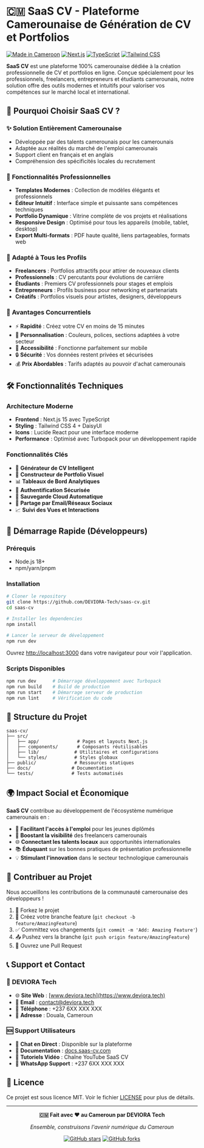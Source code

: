 # 🇨🇲 SaaS CV - Plateforme Camerounaise de Génération de CV et Portfolios

[![Made in Cameroon](https://img.shields.io/badge/Made%20in-Cameroon-green.svg)](https://cameroon.gov.cm)
[![Next.js](https://img.shields.io/badge/Next.js-15.5.4-black)](https://nextjs.org/)
[![TypeScript](https://img.shields.io/badge/TypeScript-5.x-blue)](https://typescriptlang.org/)
[![Tailwind CSS](https://img.shields.io/badge/Tailwind-4.x-38bdf8)](https://tailwindcss.com/)

**SaaS CV** est une plateforme 100% camerounaise dédiée à la création professionnelle de CV et portfolios en ligne. Conçue spécialement pour les professionnels, freelancers, entrepreneurs et étudiants camerounais, notre solution offre des outils modernes et intuitifs pour valoriser vos compétences sur le marché local et international.

## 🌟 Pourquoi Choisir SaaS CV ?

### ✨ **Solution Entièrement Camerounaise**
- Développée par des talents camerounais pour les camerounais
- Adaptée aux réalités du marché de l'emploi camerounais
- Support client en français et en anglais
- Compréhension des spécificités locales du recrutement

### 🚀 **Fonctionnalités Professionnelles**
- **Templates Modernes** : Collection de modèles élégants et professionnels
- **Éditeur Intuitif** : Interface simple et puissante sans compétences techniques
- **Portfolio Dynamique** : Vitrine complète de vos projets et réalisations
- **Responsive Design** : Optimisé pour tous les appareils (mobile, tablet, desktop)
- **Export Multi-formats** : PDF haute qualité, liens partageables, formats web

### 💼 **Adapté à Tous les Profils**
- **Freelancers** : Portfolios attractifs pour attirer de nouveaux clients
- **Professionnels** : CV percutants pour évolutions de carrière
- **Étudiants** : Premiers CV professionnels pour stages et emplois
- **Entrepreneurs** : Profils business pour networking et partenariats
- **Créatifs** : Portfolios visuels pour artistes, designers, développeurs

### 🎯 **Avantages Concurrentiels**
- ⚡ **Rapidité** : Créez votre CV en moins de 15 minutes
- 🎨 **Personnalisation** : Couleurs, polices, sections adaptées à votre secteur
- 📱 **Accessibilité** : Fonctionne parfaitement sur mobile
- 🔒 **Sécurité** : Vos données restent privées et sécurisées
- 💰 **Prix Abordables** : Tarifs adaptés au pouvoir d'achat camerounais

## 🛠️ Fonctionnalités Techniques

### **Architecture Moderne**
- **Frontend** : Next.js 15 avec TypeScript
- **Styling** : Tailwind CSS 4 + DaisyUI
- **Icons** : Lucide React pour une interface moderne
- **Performance** : Optimisé avec Turbopack pour un développement rapide

### **Fonctionnalités Clés**
- 📄 **Générateur de CV Intelligent**
- 🎨 **Constructeur de Portfolio Visuel**  
- 📊 **Tableaux de Bord Analytiques**
- 🔐 **Authentification Sécurisée**
- 💾 **Sauvegarde Cloud Automatique**
- 📧 **Partage par Email/Réseaux Sociaux**
- 📈 **Suivi des Vues et Interactions**

## 🚀 Démarrage Rapide (Développeurs)

### Prérequis
- Node.js 18+ 
- npm/yarn/pnpm

### Installation
```bash
# Cloner le repository
git clone https://github.com/DEVIORA-Tech/saas-cv.git
cd saas-cv

# Installer les dependencies
npm install

# Lancer le serveur de développement
npm run dev
```

Ouvrez [http://localhost:3000](http://localhost:3000) dans votre navigateur pour voir l'application.

### Scripts Disponibles
```bash
npm run dev      # Démarrage développement avec Turbopack
npm run build    # Build de production
npm run start    # Démarrage serveur de production
npm run lint     # Vérification du code
```

## 📁 Structure du Projet

```
saas-cv/
├── src/
│   ├── app/              # Pages et layouts Next.js
│   ├── components/       # Composants réutilisables
│   ├── lib/             # Utilitaires et configurations
│   └── styles/          # Styles globaux
├── public/              # Ressources statiques
├── docs/               # Documentation
└── tests/              # Tests automatisés
```

## 🌍 Impact Social et Économique

**SaaS CV** contribue au développement de l'écosystème numérique camerounais en :

- 💼 **Facilitant l'accès à l'emploi** pour les jeunes diplômés
- 🚀 **Boostant la visibilité** des freelancers camerounais
- 🌐 **Connectant les talents locaux** aux opportunités internationales
- 📚 **Éduquant** sur les bonnes pratiques de présentation professionnelle
- 💡 **Stimulant l'innovation** dans le secteur technologique camerounais

## 🤝 Contribuer au Projet

Nous accueillons les contributions de la communauté camerounaise des développeurs !

1. 🍴 Forkez le projet
2. 🔧 Créez votre branche feature (`git checkout -b feature/AmazingFeature`)
3. ✅ Committez vos changements (`git commit -m 'Add: Amazing Feature'`)
4. 📤 Pushez vers la branche (`git push origin feature/AmazingFeature`)
5. 🔄 Ouvrez une Pull Request

## 📞 Support et Contact

### 🏢 **DEVIORA Tech**
- 🌐 **Site Web** : [www.deviora.tech](https://www.deviora.tech)
- 📧 **Email** : contact@deviora.tech
- 📱 **Téléphone** : +237 6XX XXX XXX
- 📍 **Adresse** : Douala, Cameroun

### 🆘 **Support Utilisateurs**
- 💬 **Chat en Direct** : Disponible sur la plateforme
- 📖 **Documentation** : [docs.saas-cv.com](https://docs.saas-cv.com)
- 🎥 **Tutoriels Vidéo** : Chaîne YouTube SaaS CV
- 📱 **WhatsApp Support** : +237 6XX XXX XXX

## 📜 Licence

Ce projet est sous licence MIT. Voir le fichier [LICENSE](LICENSE) pour plus de détails.

---

<div align="center">

**🇨🇲 Fait avec ❤️ au Cameroun par DEVIORA Tech**

*Ensemble, construisons l'avenir numérique du Cameroun*

[![GitHub stars](https://img.shields.io/github/stars/DEVIORA-Tech/saas-cv?style=social)](https://github.com/DEVIORA-Tech/saas-cv/stargazers)
[![GitHub forks](https://img.shields.io/github/forks/DEVIORA-Tech/saas-cv?style=social)](https://github.com/DEVIORA-Tech/saas-cv/network)

</div>
